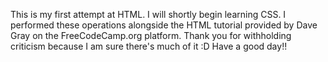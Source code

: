 This is my first attempt at HTML. I will shortly begin learning CSS.
I performed these operations alongside the HTML tutorial provided by Dave Gray on the FreeCodeCamp.org platform.
Thank you for withholding criticism because I am sure there's much of it :D
Have a good day!!
